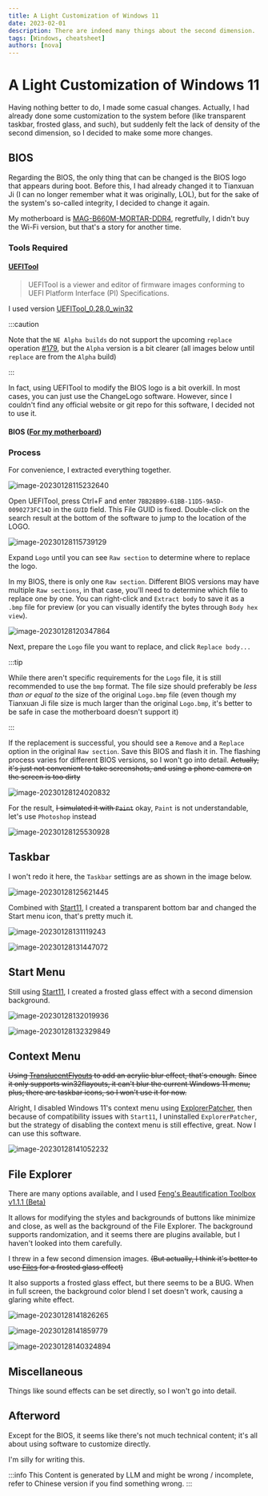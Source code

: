 ```yaml
---
title: A Light Customization of Windows 11
date: 2023-02-01
description: There are indeed many things about the second dimension.
tags: [Windows, cheatsheet]
authors: [nova]
---
```


# A Light Customization of Windows 11

Having nothing better to do, I made some casual changes. Actually, I had already done some customization to the system before (like transparent taskbar, frosted glass, and such), but suddenly felt the lack of density of the second dimension, so I decided to make some more changes.

<!--truncate-->

## BIOS

Regarding the BIOS, the only thing that can be changed is the BIOS logo that appears during boot. Before this, I had already changed it to Tianxuan Ji (I can no longer remember what it was originally, LOL), but for the sake of the system's so-called integrity, I decided to change it again.

My motherboard is [MAG-B660M-MORTAR-DDR4](https://www.msi.com/Motherboard/MAG-B660M-MORTAR-DDR4), regretfully, I didn't buy the Wi-Fi version, but that's a story for another time.

### Tools Required

#### [UEFITool](https://github.com/LongSoft/UEFITool)

> UEFITool is a viewer and editor of firmware images conforming to UEFI Platform Interface (PI) Specifications.

I used version [UEFITool_0.28.0_win32](https://github.com/LongSoft/UEFITool/releases/tag/0.28.0)

:::caution

Note that the `NE Alpha builds` do not support the upcoming `replace` operation [#179](https://github.com/LongSoft/UEFITool/issues/179), but the `Alpha` version is a bit clearer (all images below until `replace` are from the `Alpha` build)

:::

In fact, using UEFITool to modify the BIOS logo is a bit overkill. In most cases, you can just use the ChangeLogo software. However, since I couldn't find any official website or git repo for this software, I decided not to use it.

#### BIOS ([For my motherboard](https://www.msi.com/Motherboard/MAG-B660M-MORTAR-DDR4/support#bios))

### Process

For convenience, I extracted everything together.

![image-20230128115232640](https://oss.nova.gal/img/image-20230128115232640.png)

Open UEFITool, press Ctrl+F and enter `7BB28B99-61BB-11D5-9A5D-0090273FC14D` in the `GUID` field. This File GUID is fixed. Double-click on the search result at the bottom of the software to jump to the location of the LOGO.

![image-20230128115739129](https://oss.nova.gal/img/image-20230128115739129.png)

Expand `Logo` until you can see `Raw section` to determine where to replace the logo.

In my BIOS, there is only one `Raw section`. Different BIOS versions may have multiple `Raw sections`, in that case, you'll need to determine which file to replace one by one. You can right-click and `Extract body` to save it as a `.bmp` file for preview (or you can visually identify the bytes through `Body hex view`).

![image-20230128120347864](https://oss.nova.gal/img/image-20230128120347864.png)

Next, prepare the `Logo` file you want to replace, and click `Replace body...`

:::tip

While there aren't specific requirements for the `Logo` file, it is still recommended to use the `bmp` format. The file size should preferably be _less than or equal to_ the size of the original `Logo.bmp` file (even though my Tianxuan Ji file size is much larger than the original `Logo.bmp`, it's better to be safe in case the motherboard doesn't support it)

:::

If the replacement is successful, you should see a `Remove` and a `Replace` option in the original `Raw section`. Save this BIOS and flash it in. The flashing process varies for different BIOS versions, so I won't go into detail. ~~Actually, it's just not convenient to take screenshots, and using a phone camera on the screen is too dirty~~

![image-20230128124020832](https://oss.nova.gal/img/image-20230128124020832.png)

For the result, ~~I simulated it with `Paint`~~ okay, `Paint` is not understandable, let's use `Photoshop` instead

![image-20230128125530928](https://oss.nova.gal/img/image-20230128125530928.png)

## Taskbar

I won't redo it here, the `Taskbar` settings are as shown in the image below.

![image-20230128125621445](https://oss.nova.gal/img/image-20230128125621445.png)

Combined with [Start11](https://store.steampowered.com/app/1811010/Start11/), I created a transparent bottom bar and changed the Start menu icon, that's pretty much it.

![image-20230128131119243](https://oss.nova.gal/img/image-20230128131119243.png)

![image-20230128131447072](https://oss.nova.gal/img/image-20230128131447072.png)

## Start Menu

Still using [Start11](https://store.steampowered.com/app/1811010/Start11/), I created a frosted glass effect with a second dimension background.

![image-20230128132019936](https://oss.nova.gal/img/image-20230128132019936.png)

![image-20230128132329849](https://oss.nova.gal/img/image-20230128132329849.png)

## Context Menu

~~Using [TranslucentFlyouts](https://github.com/ALTaleX531/TranslucentFlyouts) to add an acrylic blur effect, that's enough.~~ ~~Since it only supports win32flayouts, it can't blur the current Windows 11 menu; plus, there are taskbar icons, so I won't use it for now.~~

Alright, I disabled Windows 11's context menu using [ExplorerPatcher](https://github.com/valinet/ExplorerPatcher), then because of compatibility issues with `Start11`, I uninstalled `ExplorerPatcher`, but the strategy of disabling the context menu is still effective, great. Now I can use this software.

![image-20230128141052232](https://oss.nova.gal/img/image-20230128141052232.png)

## File Explorer

There are many options available, and I used [Feng's Beautification Toolbox v1.1.1 (Beta)](https://winmoes.com/tools/12948.html)

It allows for modifying the styles and backgrounds of buttons like minimize and close, as well as the background of the File Explorer. The background supports randomization, and it seems there are plugins available, but I haven't looked into them carefully.

I threw in a few second dimension images. ~~(But actually, I think it's better to use [Files](https://www.microsoft.com/store/productId/9NGHP3DX8HDX) for a frosted glass effect)~~

It also supports a frosted glass effect, but there seems to be a BUG. When in full screen, the background color blend I set doesn't work, causing a glaring white effect.

![image-20230128141826265](https://oss.nova.gal/img/image-20230128141826265.png)

![image-20230128141859779](https://oss.nova.gal/img/image-20230128141859779.png)

![image-20230128140324894](https://oss.nova.gal/img/image-20230128140324894.png)

## Miscellaneous

Things like sound effects can be set directly, so I won't go into detail.

## Afterword

Except for the BIOS, it seems like there's not much technical content; it's all about using software to customize directly.

I'm silly for writing this.

:::info
This Content is generated by LLM and might be wrong / incomplete, refer to Chinese version if you find something wrong.
:::

<!-- AI -->
